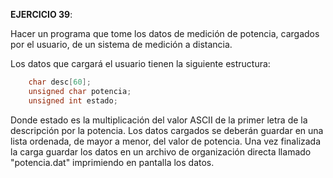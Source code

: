  __EJERCICIO 39__:

Hacer un programa que tome los datos de medición de potencia, cargados por el usuario, de un sistema de medición a distancia.

Los datos que cargará el usuario tienen la siguiente estructura:

```c
    char desc[60];
    unsigned char potencia;
    unsigned int estado;
```
Donde estado es la multiplicación del valor ASCII de la primer letra de la descripción por la potencia. 
Los datos cargados se deberán guardar en una lista ordenada, de mayor a menor, del valor de potencia. Una vez finalizada la carga guardar los datos en un archivo de organización directa llamado "potencia.dat" imprimiendo en pantalla los datos.